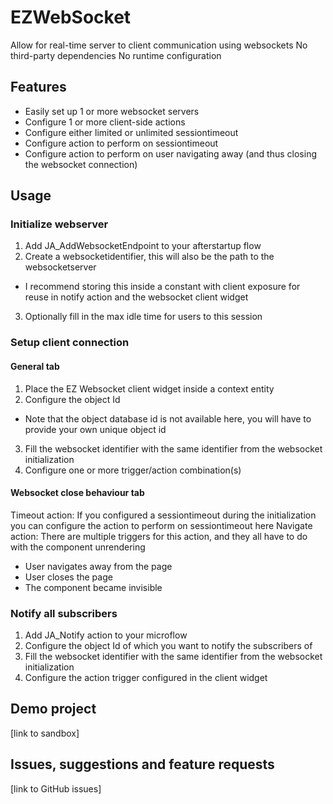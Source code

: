 # EZWebSocket
Allow for real-time server to client communication using websockets
No third-party dependencies
No runtime configuration

## Features
- Easily set up 1 or more websocket servers
- Configure 1 or more client-side actions
- Configure either limited or unlimited sessiontimeout
- Configure action to perform on sessiontimeout
- Configure action to perform on user navigating away (and thus closing the websocket connection)

## Usage
### Initialize webserver
1. Add JA_AddWebsocketEndpoint to your afterstartup flow
2. Create a websocketidentifier, this will also be the path to the websocketserver
- I recommend storing this inside a constant with client exposure for reuse in notify action and the websocket client widget
3. Optionally fill in the max idle time for users to this session

### Setup client connection
#### General tab
1. Place the EZ Websocket client widget inside a context entity
2. Configure the object Id
- Note that the object database id is not available here, you will have to provide your own unique object id
3. Fill the websocket identifier with the same identifier from the websocket initialization  
4. Configure one or more trigger/action combination(s)
#### Websocket close behaviour tab
Timeout action: If you configured a sessiontimeout during the initialization you can configure the action to perform on sessiontimeout here
Navigate action: There are multiple triggers for this action, and they all have to do with the component unrendering
- User navigates away from the page
- User closes the page
- The component became invisible

### Notify all subscribers
1. Add JA_Notify action to your microflow
2. Configure the object Id of which you want to notify the subscribers of
3. Fill the websocket identifier with the same identifier from the websocket initialization
4. Configure the action trigger configured in the client widget 

## Demo project
[link to sandbox]

## Issues, suggestions and feature requests
[link to GitHub issues]